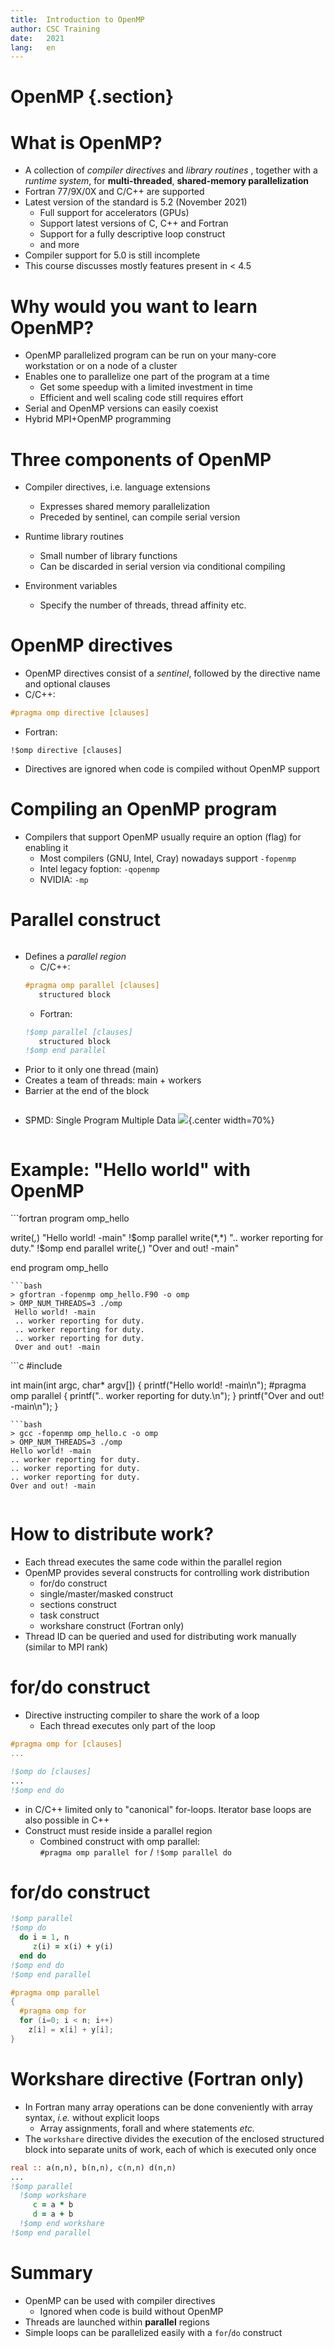 ```yaml
---
title:  Introduction to OpenMP
author: CSC Training
date:   2021
lang:   en
---
```


# OpenMP {.section}


# What is OpenMP?

- A collection of _compiler directives_ and _library routines_ ,
  together with a _runtime system_, for
  **multi-threaded**, **shared-memory parallelization**
- Fortran 77/9X/0X and C/C++ are supported
- Latest version of the standard is 5.2 (November 2021)
    - Full support for accelerators (GPUs)
    - Support latest versions of C, C++ and Fortran
    - Support for a fully descriptive loop construct
    - and more
- Compiler support for 5.0 is still incomplete
- This course discusses mostly features present in < 4.5


# Why would you want to learn OpenMP?

- OpenMP parallelized program can be run on your many-core workstation or on a
  node of a cluster
- Enables one to parallelize one part of the program at a time
    - Get some speedup with a limited investment in time
    - Efficient and well scaling code still requires effort
- Serial and OpenMP versions can easily coexist
- Hybrid MPI+OpenMP programming


# Three components of OpenMP

- Compiler directives, i.e. language extensions
    - Expresses shared memory parallelization
    - Preceded by sentinel, can compile serial version

- Runtime library routines
    - Small number of library functions
    - Can be discarded in serial version via conditional compiling

- Environment variables
    - Specify the number of threads, thread affinity etc.


# OpenMP directives

- OpenMP directives consist of a *sentinel*, followed by the directive
  name and optional clauses
- C/C++:
```C
#pragma omp directive [clauses]
```
- Fortran:
```Fortran
!$omp directive [clauses]
```

- Directives are ignored when code is compiled without OpenMP support


# Compiling an OpenMP program

- Compilers that support OpenMP usually require an option (flag) for enabling it
    - Most compilers (GNU, Intel, Cray) nowadays support `-fopenmp`
    - Intel legacy foption: `-qopenmp`
    - NVIDIA: `-mp`


# Parallel construct

<div class="column" width=60%>

- Defines a *parallel region*
    - C/C++:
    ```C
    #pragma omp parallel [clauses]
       structured block
    ```
    - Fortran:
    ```fortran
    !$omp parallel [clauses]
       structured block
    !$omp end parallel
    ```
- Prior to it only one thread (main)
- Creates a team of threads: main + workers
- Barrier at the end of the block

</div>
<div class="column" width=35%>

- SPMD: Single Program Multiple Data
![](img/omp-parallel.png){.center width=70%}

</div>


# Example: "Hello world" with OpenMP

<div class="column">
```fortran
program omp_hello

   write(*,*) "Hello world! -main"
!$omp parallel
   write(*,*) ".. worker reporting for duty."
!$omp end parallel
   write(*,*) "Over and out! -main"

end program omp_hello
```
```bash
> gfortran -fopenmp omp_hello.F90 -o omp
> OMP_NUM_THREADS=3 ./omp
 Hello world! -main
 .. worker reporting for duty.
 .. worker reporting for duty.
 .. worker reporting for duty.
 Over and out! -main
```
</div>

<div class="column">
```c
#include <stdio.h>

int main(int argc, char* argv[]) {
  printf("Hello world! -main\n");
#pragma omp parallel
  {
    printf(".. worker reporting for duty.\n");
  }
  printf("Over and out! -main\n");
}
```
```bash
> gcc -fopenmp omp_hello.c -o omp
> OMP_NUM_THREADS=3 ./omp
Hello world! -main
.. worker reporting for duty.
.. worker reporting for duty.
.. worker reporting for duty.
Over and out! -main
```
</div>


# How to distribute work?

- Each thread executes the same code within the parallel region
- OpenMP provides several constructs for controlling work distribution
    - for/do construct
    - single/master/masked construct
    - sections construct
    - task construct
    - workshare construct (Fortran only)
- Thread ID can be queried and used for distributing work manually
  (similar to MPI rank)

# for/do construct

- Directive instructing compiler to share the work of a loop
    - Each thread executes only part of the loop

```C
#pragma omp for [clauses]
...
```
```fortran
!$omp do [clauses]
...
!$omp end do
```
- in C/C++ limited only to "canonical" for-loops. Iterator base loops are
  also possible in C++
- Construct must reside inside a parallel region
    - Combined construct with omp parallel: \
          `#pragma omp parallel for` / `!$omp parallel do`


# for/do construct

```fortran
!$omp parallel
!$omp do
  do i = 1, n
     z(i) = x(i) + y(i)
  end do
!$omp end do
!$omp end parallel
```

```c
#pragma omp parallel
{
  #pragma omp for
  for (i=0; i < n; i++)
    z[i] = x[i] + y[i];
}
```

# Workshare directive (Fortran only)

- In Fortran many array operations can be done conveniently with array
  syntax, *i.e.* without explicit loops
    - Array assignments, forall and where statements *etc.*
- The `workshare` directive divides the execution of the enclosed structured
  block into separate units of work, each of which is executed only once

```fortran
real :: a(n,n), b(n,n), c(n,n) d(n,n)
...
!$omp parallel
  !$omp workshare
     c = a * b
     d = a + b
  !$omp end workshare
!$omp end parallel
```

# Summary

- OpenMP can be used with compiler directives
    - Ignored when code is build without OpenMP
- Threads are launched within **parallel** regions
- Simple loops can be parallelized easily with a `for`/`do` construct
